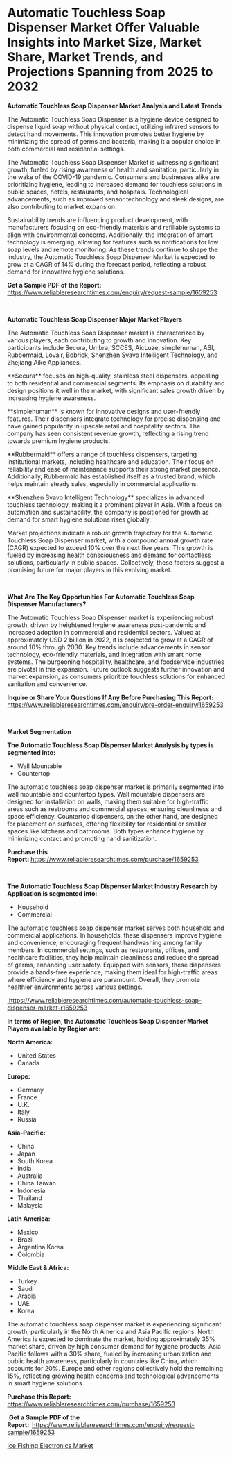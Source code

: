 <p><h1>Automatic Touchless Soap Dispenser Market Offer Valuable Insights into Market Size, Market Share, Market Trends, and Projections Spanning from 2025 to 2032</h1></p><p><strong>Automatic Touchless Soap Dispenser Market Analysis and Latest Trends</strong></p>
<p><p>The Automatic Touchless Soap Dispenser is a hygiene device designed to dispense liquid soap without physical contact, utilizing infrared sensors to detect hand movements. This innovation promotes better hygiene by minimizing the spread of germs and bacteria, making it a popular choice in both commercial and residential settings. </p><p>The Automatic Touchless Soap Dispenser Market is witnessing significant growth, fueled by rising awareness of health and sanitation, particularly in the wake of the COVID-19 pandemic. Consumers and businesses alike are prioritizing hygiene, leading to increased demand for touchless solutions in public spaces, hotels, restaurants, and hospitals. Technological advancements, such as improved sensor technology and sleek designs, are also contributing to market expansion.</p><p>Sustainability trends are influencing product development, with manufacturers focusing on eco-friendly materials and refillable systems to align with environmental concerns. Additionally, the integration of smart technology is emerging, allowing for features such as notifications for low soap levels and remote monitoring. As these trends continue to shape the industry, the Automatic Touchless Soap Dispenser Market is expected to grow at a CAGR of 14% during the forecast period, reflecting a robust demand for innovative hygiene solutions.</p></p>
<p><strong>Get a Sample PDF of the Report:&nbsp;</strong> <a href="https://www.reliableresearchtimes.com/enquiry/request-sample/1659253?utm_campaign=2999&utm_medium=2&utm_source=Github&utm_content=ia&utm_term=04042025&utm_id=automatic-touchless-soap-dispenser">https://www.reliableresearchtimes.com/enquiry/request-sample/1659253</a></p>
<p>&nbsp;</p>
<p><strong>Automatic Touchless Soap Dispenser Major Market Players</strong></p>
<p><p>The Automatic Touchless Soap Dispenser market is characterized by various players, each contributing to growth and innovation. Key participants include Secura, Umbra, SCCES, AicLuze, simplehuman, ASI, Rubbermaid, Lovair, Bobrick, Shenzhen Svavo Intelligent Technology, and Zhejiang Aike Appliances.</p><p>**Secura** focuses on high-quality, stainless steel dispensers, appealing to both residential and commercial segments. Its emphasis on durability and design positions it well in the market, with significant sales growth driven by increasing hygiene awareness.</p><p>**simplehuman** is known for innovative designs and user-friendly features. Their dispensers integrate technology for precise dispensing and have gained popularity in upscale retail and hospitality sectors. The company has seen consistent revenue growth, reflecting a rising trend towards premium hygiene products.</p><p>**Rubbermaid** offers a range of touchless dispensers, targeting institutional markets, including healthcare and education. Their focus on reliability and ease of maintenance supports their strong market presence. Additionally, Rubbermaid has established itself as a trusted brand, which helps maintain steady sales, especially in commercial applications.</p><p>**Shenzhen Svavo Intelligent Technology** specializes in advanced touchless technology, making it a prominent player in Asia. With a focus on automation and sustainability, the company is positioned for growth as demand for smart hygiene solutions rises globally.</p><p>Market projections indicate a robust growth trajectory for the Automatic Touchless Soap Dispenser market, with a compound annual growth rate (CAGR) expected to exceed 10% over the next five years. This growth is fueled by increasing health consciousness and demand for contactless solutions, particularly in public spaces. Collectively, these factors suggest a promising future for major players in this evolving market.</p></p>
<p>&nbsp;</p>
<p><strong>What Are The Key Opportunities For Automatic Touchless Soap Dispenser Manufacturers?</strong></p>
<p><p>The Automatic Touchless Soap Dispenser market is experiencing robust growth, driven by heightened hygiene awareness post-pandemic and increased adoption in commercial and residential sectors. Valued at approximately USD 2 billion in 2022, it is projected to grow at a CAGR of around 10% through 2030. Key trends include advancements in sensor technology, eco-friendly materials, and integration with smart home systems. The burgeoning hospitality, healthcare, and foodservice industries are pivotal in this expansion. Future outlook suggests further innovation and market expansion, as consumers prioritize touchless solutions for enhanced sanitation and convenience.</p></p>
<p><strong>Inquire or Share Your Questions If Any Before Purchasing This Report:</strong> <a href="https://www.reliableresearchtimes.com/enquiry/pre-order-enquiry/1659253?utm_campaign=2999&utm_medium=2&utm_source=Github&utm_content=ia&utm_term=04042025&utm_id=automatic-touchless-soap-dispenser">https://www.reliableresearchtimes.com/enquiry/pre-order-enquiry/1659253</a></p>
<p>&nbsp;</p>
<p><strong>Market Segmentation</strong></p>
<p><strong>The Automatic Touchless Soap Dispenser Market Analysis by types is segmented into:</strong></p>
<p><ul><li>Wall Mountable</li><li>Countertop</li></ul></p>
<p><p>The automatic touchless soap dispenser market is primarily segmented into wall mountable and countertop types. Wall mountable dispensers are designed for installation on walls, making them suitable for high-traffic areas such as restrooms and commercial spaces, ensuring cleanliness and space efficiency. Countertop dispensers, on the other hand, are designed for placement on surfaces, offering flexibility for residential or smaller spaces like kitchens and bathrooms. Both types enhance hygiene by minimizing contact and promoting hand sanitization.</p></p>
<p><strong>Purchase this Report:&nbsp;</strong><a href="https://www.reliableresearchtimes.com/purchase/1659253?utm_campaign=2999&utm_medium=2&utm_source=Github&utm_content=ia&utm_term=04042025&utm_id=automatic-touchless-soap-dispenser">https://www.reliableresearchtimes.com/purchase/1659253</a></p>
<p>&nbsp;</p>
<p><strong>The Automatic Touchless Soap Dispenser Market Industry Research by Application is segmented into:</strong></p>
<p><ul><li>Household</li><li>Commercial</li></ul></p>
<p><p>The automatic touchless soap dispenser market serves both household and commercial applications. In households, these dispensers improve hygiene and convenience, encouraging frequent handwashing among family members. In commercial settings, such as restaurants, offices, and healthcare facilities, they help maintain cleanliness and reduce the spread of germs, enhancing user safety. Equipped with sensors, these dispensers provide a hands-free experience, making them ideal for high-traffic areas where efficiency and hygiene are paramount. Overall, they promote healthier environments across various settings.</p></p>
<p><a href="https://www.reliableresearchtimes.com/automatic-touchless-soap-dispenser-market-r1659253?utm_campaign=2999&utm_medium=2&utm_source=Github&utm_content=ia&utm_term=04042025&utm_id=automatic-touchless-soap-dispenser">&nbsp;https://www.reliableresearchtimes.com/automatic-touchless-soap-dispenser-market-r1659253</a></p>
<p><strong>In terms of Region, the Automatic Touchless Soap Dispenser Market Players available by Region are:</strong></p>
<p>
    <p> <strong> North America: </strong>
        <ul>
            <li>United States</li>
            <li>Canada</li>
        </ul>
        </p> 
    <p> <strong> Europe: </strong>
        <ul>
            <li>Germany</li>
            <li>France</li>
            <li>U.K.</li>
            <li>Italy</li>
            <li>Russia</li>
        </ul>
        </p> 
    <p> <strong> Asia-Pacific: </strong>
        <ul>
            <li>China</li>
            <li>Japan</li>
            <li>South Korea</li>
            <li>India</li>
            <li>Australia</li>
            <li>China Taiwan</li>
            <li>Indonesia</li>
            <li>Thailand</li>
            <li>Malaysia</li>
        </ul>
        </p> 
    <p> <strong> Latin America: </strong>
        <ul>
            <li>Mexico</li>
            <li>Brazil</li>
            <li>Argentina Korea</li>
            <li>Colombia</li>
        </ul>
        </p> 
    <p> <strong> Middle East & Africa: </strong>
        <ul>
            <li>Turkey</li>
            <li>Saudi</li>
            <li>Arabia</li>
            <li>UAE</li>
            <li>Korea</li>
        </ul>
    </p>
    </p>
<p><p>The automatic touchless soap dispenser market is experiencing significant growth, particularly in the North America and Asia Pacific regions. North America is expected to dominate the market, holding approximately 35% market share, driven by high consumer demand for hygiene products. Asia Pacific follows with a 30% share, fueled by increasing urbanization and public health awareness, particularly in countries like China, which accounts for 20%. Europe and other regions collectively hold the remaining 15%, reflecting growing health concerns and technological advancements in smart hygiene solutions.</p></p>
<p><strong>Purchase this Report: </strong><a href="https://www.reliableresearchtimes.com/purchase/1659253?utm_campaign=2999&utm_medium=2&utm_source=Github&utm_content=ia&utm_term=04042025&utm_id=automatic-touchless-soap-dispenser">https://www.reliableresearchtimes.com/purchase/1659253</a></p>
<p>&nbsp;<strong>Get a Sample PDF of the Report:&nbsp;&nbsp;</strong><a href="https://www.reliableresearchtimes.com/enquiry/request-sample/1659253?utm_campaign=2999&utm_medium=2&utm_source=Github&utm_content=ia&utm_term=04042025&utm_id=automatic-touchless-soap-dispenser">https://www.reliableresearchtimes.com/enquiry/request-sample/1659253</a></p>
<p><strong></strong></p>
<p><p><a href="https://github.com/organophelia8282/Market-Research-Report-List-1/blob/main/ice-fishing-electronics-market.md?utm_campaign=2999&utm_medium=2&utm_source=Github&utm_content=ia&utm_term=04042025&utm_id=automatic-touchless-soap-dispenser">Ice Fishing Electronics Market</a></p></p>